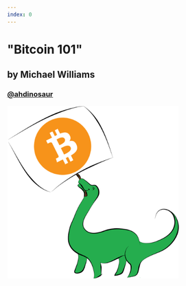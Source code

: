 ```yaml
---
index: 0
---
```


# "Bitcoin 101"

## by Michael Williams

### [@ahdinosaur](http://dinosaur.is)

<img alt="dinosaur holding a bitcoin sign" src="images/dinobitcoin.png" width="400px" />
